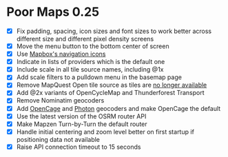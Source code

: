 Poor Maps 0.25
==============

* [x] Fix padding, spacing, icon sizes and font sizes to work better
      across different size and different pixel density screens
* [x] Move the menu button to the bottom center of screen
* [x] Use [Mapbox's navigation icons][0.25b]
* [x] Indicate in lists of providers which is the default one
* [x] Include scale in all tile source names, including @1x
* [x] Add scale filters to a pulldown menu in the basemap page
* [x] Remove MapQuest Open tile source as tiles are [no longer available][0.25a]
* [x] Add @2x variants of OpenCycleMap and Thunderforest Transport
* [x] Remove Nominatim geocoders
* [x] Add [OpenCage](https://geocoder.opencagedata.com/) and
      [Photon](http://photon.komoot.de/) geocoders and make OpenCage the default
* [x] Use the latest version of the OSRM router API
* [x] Make Mapzen Turn-by-Turn the default router
* [x] Handle initial centering and zoom level better on first startup
      if positioning data not available
* [x] Raise API connection timeout to 15 seconds

[0.25a]: http://devblog.mapquest.com/2016/06/15/modernization-of-mapquest-results-in-changes-to-open-tile-access/
[0.25b]: https://www.mapbox.com/blog/directions-icons/
